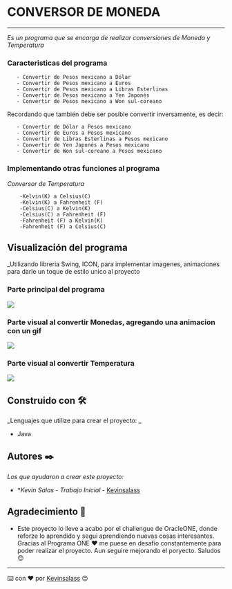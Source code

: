 # CONVERSOR DE MONEDA
---
_Es un programa que se encarga de realizar conversiones de Moneda y Temperatura_

### Caracteristicas del programa

       - Convertir de Pesos mexicano a Dólar
       - Convertir de Pesos mexicano a Euros
       - Convertir de Pesos mexicano a Libras Esterlinas
       - Convertir de Pesos mexicano a Yen Japonés
       - Convertir de Pesos mexicano a Won sul-coreano

Recordando que también debe ser posible convertir inversamente, es decir:

       - Convertir de Dólar a Pesos mexicano 
       - Convertir de Euros a Pesos mexicano 
       - Convertir de Libras Esterlinas a Pesos mexicano 
       - Convertir de Yen Japonés a Pesos mexicano 
       - Convertir de Won sul-coreano a Pesos mexicano 
       
### Implementando otras funciones al programa

_Conversor de Temperatura_

        -Kelvin(K) a Celsius(C)
        -Kelvin(K) a Fahrenheit (F)
        -Celsius(C) a Kelvin(K)
        -Celsius(C) a Fahrenheit (F)
        -Fahrenheit (F) a Kelvin(K)
        -Fahrenheit (F) a Celsius(C)

## Visualización del programa

_Utilizando libreria Swing, ICON, para implementar imagenes, animaciones para darle un toque de estilo unico al proyecto

### Parte principal del programa


<img src  = "C:\Users\Edgar\OneDrive\Documentos\challenge\Desafio\src\imagen-challengue\parte1.png">


### Parte visual al convertir Monedas, agregando una animacion con un gif


<img src  = "C:\Users\Edgar\OneDrive\Documentos\challenge\Desafio\src\imagen-challengue\parte2.png">


### Parte visual al convertir Temperatura 


<img src  = "C:\Users\Edgar\OneDrive\Documentos\challenge\Desafio\src\imagen-challengue\parte3.png">



## Construido con 🛠️

_Lenguajes que utilize para crear el proyecto: _

* Java 

## Autores ✒️

_Los que ayudaron a crear este proyecto:_

* **Kevin Salas* - *Trabajo Inicial* - [Kevinsalass](https://github.com/kevinsalass)

## Agradecimiento 🎁

* Este proyecto lo lleve a acabo por el challengue de OracleONE, donde reforze lo aprendido y segui aprendiendo nuevas cosas interesantes. Gracias al Programa ONE ❤️
me puese en desafio constantemente para poder realizar el proyecto. Aun seguire mejorando el poryecto. Saludos 😊



---
⌨️ con ❤️ por [Kevinsalass](https://github.com/kevinsalass) 😊